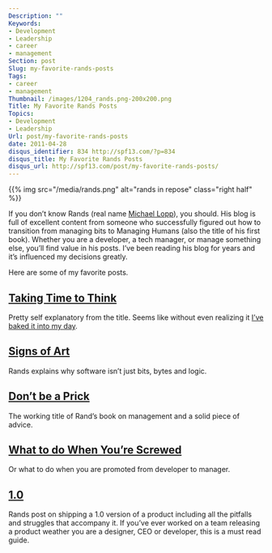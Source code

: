 ```yaml
---
Description: ""
Keywords:
- Development
- Leadership
- career
- management
Section: post
Slug: my-favorite-rands-posts
Tags:
- career
- management
Thumbnail: /images/1204_rands.png-200x200.png
Title: My Favorite Rands Posts
Topics:
- Development
- Leadership
Url: post/my-favorite-rands-posts
date: 2011-04-28
disqus_identifier: 834 http://spf13.com/?p=834
disqus_title: My Favorite Rands Posts
disqus_url: http://spf13.com/post/my-favorite-rands-posts/
---
```


{{% img src="/media/rands.png" alt="rands in repose" class="right half" %}}

If you don’t know Rands (real name [Michael
Lopp](http://www.randsinrepose.com/ "Rands")), you should. His blog is
full of excellent content from someone who successfully figured out how
to transition from managing bits to Managing Humans (also the title of his
first book). Whether you are a developer, a tech manager, or manage
something else, you’ll find value in his posts. I’ve been reading his
blog for years and it’s influenced my decisions greatly.

Here are some of my favorite posts.

[Taking Time to Think](http://www.randsinrepose.com/archives/2005/08/30/taking_time_to_think.html)
--------------------------------------------------------------------------------------------------

Pretty self explanatory from the title. Seems like without even realizing it
[I’ve baked it into my
day](http://spf13.com/post/the-most-productive-20-minutes-of-my-day).

[Signs of Art](http://www.randsinrepose.com/archives/2005/09/30/signs_of_art.html)
----------------------------------------------------------------------------------

Rands explains why software isn’t just bits, bytes and logic.

[Don’t be a Prick](http://www.randsinrepose.com/archives/2005/05/18/dont_be_a_prick.html)
-----------------------------------------------------------------------------------------

The working title of Rand’s book on management and a solid piece of
advice.

[What to do When You’re Screwed](http://www.randsinrepose.com/archives/2004/07/10/what_to_do_when_youre_screwed.html)
---------------------------------------------------------------------------------------------------------------------

Or what to do when you are promoted from developer to manager.

[1.0](http://www.randsinrepose.com/archives/2006/04/20/10.html)
---------------------------------------------------------------

Rands post on shipping a 1.0 version of a product including all the
pitfalls and struggles that accompany it. If you’ve ever worked on a
team releasing a product weather you are a designer, CEO or developer,
this is a must read guide.
